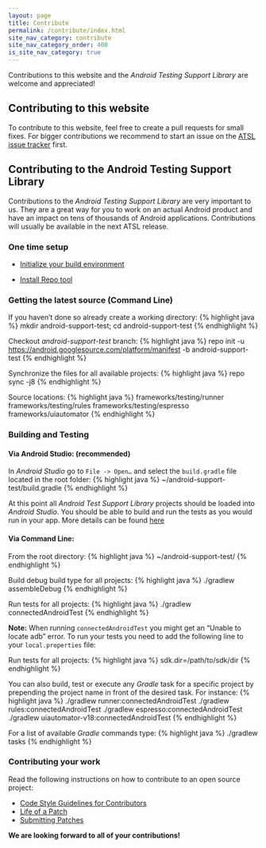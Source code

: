 ```yaml
---
layout: page
title: Contribute
permalink: /contribute/index.html
site_nav_category: contribute
site_nav_category_order: 400
is_site_nav_category: true
---
```


Contributions to this website and the *Android Testing Support Library* are welcome and appreciated!

## Contributing to this website
To contribute to this website, feel free to create a pull requests for small fixes. For bigger contributions we recommend to start an issue on the [ATSL issue tracker](https://github.com/google/android-testing-support-library/issues) first.

## Contributing to the Android Testing Support Library
Contributions to the *Android Testing Support Library* are very important to us. They are a great way for you to work on an actual Android product and have an impact on tens of thousands of Android applications. Contributions will usually be available in the next ATSL release.

### One time setup

 * [Initialize your build environment](https://source.android.com/source/initializing.html)

 * [Install Repo tool](https://source.android.com/source/downloading.html)

### Getting the latest source (Command Line)

If you haven’t done so already create a working directory:
{% highlight java %}
  mkdir android-support-test; cd android-support-test
{% endhighlight %}

Checkout *android-support-test* branch:
{% highlight java %}
  repo init -u https://android.googlesource.com/platform/manifest -b android-support-test
{% endhighlight %}

Synchronize the files for all available projects:
{% highlight java %}
  repo sync -j8
{% endhighlight %}

Source locations:
{% highlight java %}
frameworks/testing/runner
frameworks/testing/rules
frameworks/testing/espresso
frameworks/uiautomator
{% endhighlight %}

### Building and Testing

#### Via Android Studio: (recommended)

In *Android Studio* go to `File -> Open…` and select the `build.gradle` file located in the root folder:
{% highlight java %}
  ~/android-support-test/build.gradle
{% endhighlight %}

At this point all *Android Test Support Library* projects should be loaded into *Android Studio*. You should be able to build and run the tests as you would run in your app.
More details can be found [here](http://developer.android.com/tools/building/building-studio.html)

#### Via Command Line:

From the root directory:
{% highlight java %}
  ~/android-support-test/
{% endhighlight %}

Build debug build type for all projects:
{% highlight java %}
  ./gradlew assembleDebug
{% endhighlight %}

Run tests for all projects:
{% highlight java %}
  ./gradlew connectedAndroidTest
{% endhighlight %}

**Note:** When running `connectedAndroidTest` you might get an “Unable to locate adb” error. To run your tests you need to add the following line to your `local.properties` file:

Run tests for all projects:
{% highlight java %}
  sdk.dir=/path/to/sdk/dir
{% endhighlight %}

You can also build, test or execute any *Gradle* task for a specific project by prepending the project name in front of the desired task. For instance:
{% highlight java %}
./gradlew runner:connectedAndroidTest
./gradlew rules:connectedAndroidTest
./gradlew espresso:connectedAndroidTest
./gradlew uiautomator-v18:connectedAndroidTest
{% endhighlight %}

For a list of available *Gradle* commands type:
{% highlight java %}
  ./gradlew tasks
{% endhighlight %}

### Contributing your work

Read the following instructions on how to contribute to an open source project:

* [Code Style Guidelines for Contributors](https://source.android.com/source/code-style.html)
* [Life of a Patch](https://source.android.com/source/life-of-a-patch.html)
* [Submitting Patches](https://source.android.com/source/submit-patches.html)

**We are looking forward to all of your contributions!**
